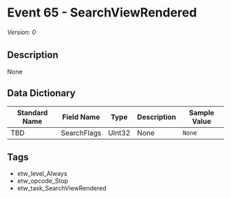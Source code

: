 # Event 65 - SearchViewRendered
###### Version: 0

## Description
None

## Data Dictionary
|Standard Name|Field Name|Type|Description|Sample Value|
|---|---|---|---|---|
|TBD|SearchFlags|UInt32|None|`None`|

## Tags
* etw_level_Always
* etw_opcode_Stop
* etw_task_SearchViewRendered